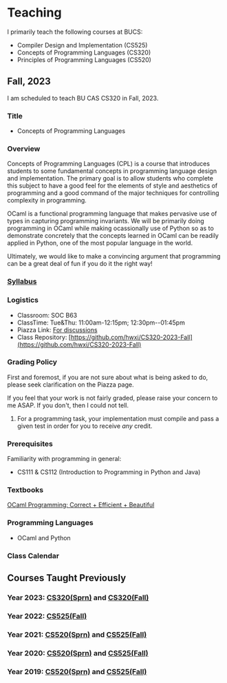 # Teaching

I primarily teach the following courses at BUCS:

* Compiler Design and Implementation (CS525)
* Concepts of Programming Languages (CS320)
* Principles of Programming Languages (CS520)

## Fall, 2023

I am scheduled to teach BU CAS CS320 in Fall, 2023.

### Title

* Concepts of Programming Languages

### Overview

Concepts of Programming Languages (CPL) is a course that introduces
students to some fundamental concepts in programming language design and
implementation. The primary goal is to allow students who complete this
subject to have a good feel for the elements of style and aesthetics of
programming and a good command of the major techniques for controlling
complexity in programming.

OCaml is a functional programming language that makes pervasive use of
types in capturing programming invariants. We will be primarily doing
programming in OCaml while making ocassionally use of Python so as to
demonstrate concretely that the concepts learned in OCaml can be
readily applied in Python, one of the most popular language in the
world.

Ultimately, we would like to make a convincing argument that programming
can be a great deal of fun if you do it the right way!

### [Syllabus](./CS320/2023Fall/admin/syllabus.pdf)

### Logistics

* Classroom: SOC B63
* ClassTime: Tue&Thu: 11:00am-12:15pm; 12:30pm--01:45pm
* Piazza Link: [For discussions](https://piazza.com/bu/fall2023/bucascs320)
* Class Repository: [https://github.com/hwxi/CS320-2023-Fall](https://github.com/hwxi/CS320-2023-Fall)

### Grading Policy

First and foremost, if you are not sure about what is being asked
to do, please seek clarification on the Piazza page.

If you feel that your work is not fairly graded, please raise your
concern to me ASAP. If you don't, then I could not tell.

1. For a programming task, your implementation must compile and pass a
given test in order for you to receive *any* credit.

### Prerequisites

Familiarity with programming in general:

* CS111 & CS112 (Introduction to Programming in Python and Java)

### Textbooks

[OCaml Programming: Correct + Efficient + Beautiful](https://cs3110.github.io/textbook/cover.html)

### Programming Languages

* OCaml and Python

### Class Calendar

## Courses Taught Previously

### Year 2023: [CS320(Sprn)](./CS320/2023Sprn/.) and [CS320(Fall)](./CS320/2023Fall/.)
### Year 2022: [CS525(Fall)](./CS525/2022Fall/.)
### Year 2021: [CS520(Sprn)](./CS520/2021Sprn/.) and [CS525(Fall)](./CS525/2021Fall/.)
### Year 2020: [CS520(Sprn)](./CS520/2020Sprn/.) and [CS525(Fall)](./CS525/2020Fall/.)
### Year 2019: [CS520(Sprn)](./CS520/2019Sprn/.) and [CS525(Fall)](./CS525/2019Fall/.)
